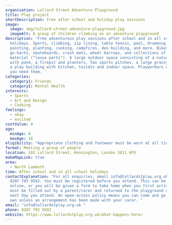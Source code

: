 ```yaml
---
organisation: Lollard Street Adventure Playground
title: Play project
shortDescription: Free after school and holiday play sessions
image:
  image: img/lollard-street-adventure-playground.jpg
  imageAlt: A group of children climbing on an adventure playground
description: 'Free adventurous play sessions after school and in all school
  holidays. Sports, climbing, zip lining, table tennis, pool, drumming,
  painting, planting, cooking, campfires, den building, and more. Bikes, pedal
  go-karts, skateboards, crash mats, wheel barrows, and collections of scrap
  material ("loose parts"). A large outdoor space consisting of a nature garden
  with pond, a firepit and planters. Two sports pitches, a large grassy area and
  a play building with kitchen, toilets and indoor space. Playworkers on hand if
  you need them. '
categories:
  category1: Friends
  category2: Mental Health
interests:
  - Sports
  - Art and Design
  - Cooking
feelings:
  - okay
  - excited
costValue: 0
age:
  minAge: 6
  maxAge: 16
eligibility: "Appropriate clothing and footwear must be worn at all times. "
format: Meeting a group of people
location: 102 Lollard Street, Kennington, London SE11 6PX
makeMapLink: true
area:
  - North Lambeth
time: After school and in all school holidays
contactExplanation: "For all enquiries, email info@lollardstplay.org.uk or call
  0207 793 9592. You must be registered before you attend. This can be done
  online, or you will be given a form to take home when you first arrive. This
  must be filled out by a parent/carer and returned to the playground on the
  next day you attend. An open-access policy means you can come and go on your
  own unless an arrangement has been made with your carer. "
email: "info@lollardstplay.org.uk "
phone: 0207 793 9592
website: https://www.lollardstplay.org.uk/what-happens-here/
---
```

